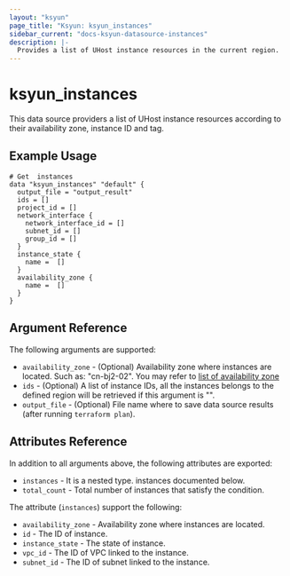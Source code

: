 ```yaml
---
layout: "ksyun"
page_title: "Ksyun: ksyun_instances"
sidebar_current: "docs-ksyun-datasource-instances"
description: |-
  Provides a list of UHost instance resources in the current region.
---
```


# ksyun_instances

This data source providers a list of UHost instance resources according to their availability zone, instance ID and tag.

## Example Usage

```hcl
# Get  instances
data "ksyun_instances" "default" {
  output_file = "output_result"
  ids = []
  project_id = []
  network_interface {
    network_interface_id = []
    subnet_id = []
    group_id = []
  }
  instance_state {
    name =  []
  }
  availability_zone {
    name =  []
  }
}
```

## Argument Reference

The following arguments are supported:

* `availability_zone` - (Optional) Availability zone where instances are located. Such as: "cn-bj2-02". You may refer to [list of availability zone](https://docs.ksyun.cn/api/summary/regionlist)
* `ids` - (Optional) A list of instance IDs, all the instances belongs to the defined region will be retrieved if this argument is "".
* `output_file` - (Optional) File name where to save data source results (after running `terraform plan`).

## Attributes Reference

In addition to all arguments above, the following attributes are exported:

* `instances` - It is a nested type. instances documented below.
* `total_count` - Total number of instances that satisfy the condition.

The attribute (`instances`) support the following:

* `availability_zone` - Availability zone where instances are located.
* `id` - The ID of instance.
* `instance_state` - The state of instance.
* `vpc_id` - The ID of VPC linked to the instance.
* `subnet_id` - The ID of subnet linked to the instance.
